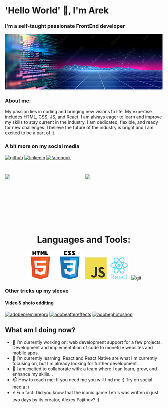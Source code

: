 # 'Hello World' 👋, I'm Arek

### I'm a self-taught passionate FrontEnd developer
![Front-end Developer ](https://github.com/ArekeL/ArekeL/blob/main/gh_banner.jpg)

### About me:
<p>My passion lies in coding and bringing new visions to life. My expertise includes HTML, CSS, JS, and React. I am always eager to learn and improve my skills to stay current in the industry. I am dedicated, flexible, and ready for new challenges. I believe the future of the industry is bright and I am excited to be a part of it.</p>


### A bit more on my social media
[<img align="center" src='https://cdn.jsdelivr.net/npm/simple-icons@3.0.1/icons/github.svg' alt='github' height='50'>](https://github.com/ArekeL) [<img align="center" src='https://cdn.jsdelivr.net/npm/simple-icons@3.0.1/icons/linkedin.svg' alt='linkedin' height='50'>](https://www.linkedin.com/in/arek-el/) [<img align="center" src='https://cdn.jsdelivr.net/npm/simple-icons@3.0.1/icons/facebook.svg' alt='facebook' height='50'>](https://www.facebook.com/alechnik) 

<br />
<div width="100%">
<img align="left" width="51%" src="https://github-readme-stats.vercel.app/api?username=arekel&show_icons=true&theme=radical" />
<img align="left" width="43%" src="https://github-readme-stats.vercel.app/api/top-langs/?username=arekel&layout=compact" />


<br /><br /><br /><br /><br /><br /><br /><br /><br />

<div width="100vw">
<h1 align="center">Languages and Tools:</h1>
<p align="center"> <a href="https://www.w3.org/html/" target="_blank" rel="noreferrer"> <img src="https://raw.githubusercontent.com/devicons/devicon/master/icons/html5/html5-original-wordmark.svg" alt="html5" width="90" height="90"/> </a><a href="https://www.w3schools.com/css/" target="_blank" rel="noreferrer"> <img src="https://raw.githubusercontent.com/devicons/devicon/master/icons/css3/css3-original-wordmark.svg" alt="css3" width="90" height="90"/> </a>   <a href="https://developer.mozilla.org/en-US/docs/Web/JavaScript" target="_blank" rel="noreferrer"> <img src="https://raw.githubusercontent.com/devicons/devicon/master/icons/javascript/javascript-original.svg" alt="javascript" width="70" height="70"/> </a>   <a href="https://reactjs.org/" target="_blank" rel="noreferrer"> <img src="https://raw.githubusercontent.com/devicons/devicon/master/icons/react/react-original-wordmark.svg" alt="react" width="70" height="70"/> </a>   <a href="https://git-scm.com/" target="_blank" rel="noreferrer"> <img src="https://www.vectorlogo.zone/logos/git-scm/git-scm-icon.svg" alt="git" width="70" height="70"/> </a> </p>
</div>

### Other tricks up my sleeve
#### Video & photo edditing

[<img align="center" src='https://cdn.jsdelivr.net/npm/simple-icons@3.0.1/icons/adobepremierepro.svg' alt='adobepremierepro' height='50'>](a)  [<img align="center" src='https://cdn.jsdelivr.net/npm/simple-icons@3.0.1/icons/adobeaftereffects.svg' alt='adobeaftereffects' height='50'>](a)  [<img align="center" src='https://cdn.jsdelivr.net/npm/simple-icons@3.0.1/icons/adobephotoshop.svg' alt='adobephotoshop' height='50'>](a)  


## What am I doing now?

- 🔭 I’m currently working on: web development support for a few projects. Development and implementation of code to monetize websites and mobile apps.
- 🌱 I’m currently learning: React and React Native are what I'm currently focusing on, but I'm already looking for further development.
- 👯 I am excited to collaborate with: a team where I can learn, grow, and enhance my skills...
- 📫 How to reach me: If you need me you will find me :) Try on social media :) 
- ⚡ Fun fact: Did you know that the iconic game Tetris was written in just two days by its creator, Alexey Pajitnov? :)

  
  



